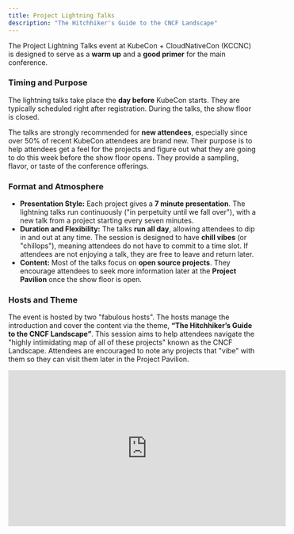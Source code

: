 ```yaml
---
title: Project Lightning Talks
description: "The Hitchhiker's Guide to the CNCF Landscape" 
---
```


The Project Lightning Talks event at KubeCon + CloudNativeCon (KCCNC) is designed to serve as a **warm up** and a **good primer** for the main conference.

### Timing and Purpose

The lightning talks take place the **day before** KubeCon starts. They are typically scheduled right after registration. During the talks, the show floor is closed.

The talks are strongly recommended for **new attendees**, especially since over 50% of recent KubeCon attendees are brand new. Their purpose is to help attendees get a feel for the projects and figure out what they are going to do this week before the show floor opens. They provide a sampling, flavor, or taste of the conference offerings.

### Format and Atmosphere

*   **Presentation Style:** Each project gives a **7 minute presentation**. The lightning talks run continuously ("in perpetuity until we fall over"), with a new talk from a project starting every seven minutes.
*   **Duration and Flexibility:** The talks **run all day**, allowing attendees to dip in and out at any time. The session is designed to have **chill vibes** (or "chillops"), meaning attendees do not have to commit to a time slot. If attendees are not enjoying a talk, they are free to leave and return later.
*   **Content:** Most of the talks focus on **open source projects**. They encourage attendees to seek more information later at the **Project Pavilion** once the show floor is open.

### Hosts and Theme

The event is hosted by two "fabulous hosts". The hosts manage the introduction and cover the content via the theme, **“The Hitchhiker’s Guide to the CNCF Landscape”**. This session aims to help attendees navigate the "highly intimidating map of all of these projects" known as the CNCF Landscape. Attendees are encouraged to note any projects that "vibe" with them so they can visit them later in the Project Pavilion.

<iframe width="560" height="315" src="https://www.youtube.com/embed/_r7blpGA1Fw?si=ATJUgrK8z1c6ROcB" title="YouTube video player" frameborder="0" allow="accelerometer; autoplay; clipboard-write; encrypted-media; gyroscope; picture-in-picture; web-share" referrerpolicy="strict-origin-when-cross-origin" allowfullscreen></iframe>
